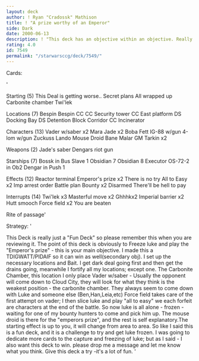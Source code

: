 ```yaml
---
layout: deck
author: ! Ryan "Cradossk" Mathison
title: ! "A prize worthy of an Emperor"
side: Dark
date: 2000-06-13
description: ! "This deck has an objective within an objective. Really fun to play, and a challenge to complete."
rating: 4.0
id: 7549
permalink: "/starwarsccg/deck/7549/"
---
```

Cards: 

'

Starting (5)
This Deal is getting worse..
Secret plans
All wrapped up
Carbonite chamber
Twi'lek


Locations (7)
Bespin
Bespin CC
CC Security tower
CC East platform
DS Docking Bay
DS Detention Block Corridor
CC Incinerator


Characters (13)
Vader w/saber x2
Mara Jade x2
Boba Fett
IG-88 w/gun
4-lom w/gun
Zuckuss
Lando
Mouse Droid
Bane Malar
GM Tarkin x2

Weapons (2)
Jade's saber
Dengars riot gun

Starships (7)
Bossk in Bus
Slave 1
Obsidian 7
Obsidian 8
Executor
OS-72-2 in Ob2
Dengar in Push 1

Effects (12)
Reactor terminal
Emperor's prize x2
There is no try
All to Easy x2
Imp arrest order
Battle plan
Bounty x2
Disarmed
There'll be hell to pay

Interrupts (14)
Twi'lek x3
Masterful move x2
Ghhhkx2
Imperial barrier x2
Hutt smooch
Force field x2
You are beaten

Rite of passage'

Strategy: '

This Deck is really just a "Fun Deck" so please remember this when you are reviewing it.  The point of this deck is obviously to Freeze luke and play the "Emperor's prize" - this is your main objective. I made this a TDIGWATT/PIDAIF so it can win as well(secondary obj). I set up the necessary locations and Bait. I get dark deal going first and then get the drains going, meanwhile I fortify all my locations; except one. The Carbonite Chamber, this location I only place Vader w/saber - Usually the opponent will come down to Cloud City, they will look for what they think is the weakest position - the carbonite chamber. They always seem to come down with Luke and someone else (Ben,Han,Leia,etc) Force field takes care of the first attempt on vader; I then slice luke and play "all to easy" we each forfeit are characters at the end of the battle. So now luke is all alone - frozen - waiting for one of my bounty hunters to come and pick him up. The mouse droid is there for the "emperors prize", and the rest is self
explanatory.The starting effect is up to you, it will change from area to area. So like I said this is a fun deck, and it is a challenge to try and get luke frozen. I was going to dedicate more cards to the capture and freezing of luke; but as I said - I also want this deck to win. please drop me a message and let me know what you think. Give this deck a try -it's a lot of fun. '
